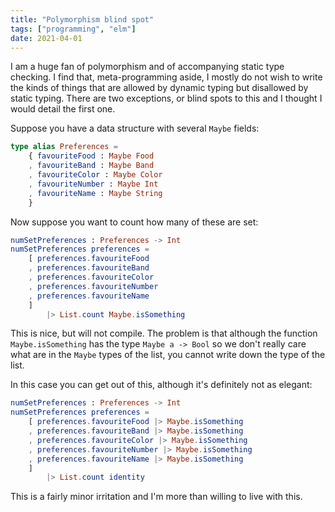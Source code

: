 ```yaml
---
title: "Polymorphism blind spot"
tags: ["programming", "elm"]
date: 2021-04-01
---
```


I am a huge fan of polymorphism and of accompanying static type checking. I find that, meta-programming aside, I mostly do not wish to write the kinds of things that are allowed by dynamic typing but disallowed by static typing. There are two exceptions, or blind spots to this and I thought I would detail the first one. 

Suppose you have a data structure with several `Maybe` fields:

```elm
type alias Preferences =
    { favouriteFood : Maybe Food
    , favouriteBand : Maybe Band
    , favouriteColor : Maybe Color
    , favouriteNumber : Maybe Int
    , favouriteName : Maybe String
    }
```

Now suppose you want to count how many of these are set:

```elm
numSetPreferences : Preferences -> Int
numSetPreferences preferences =
    [ preferences.favouriteFood
    , preferences.favouriteBand
    , preferences.favouriteColor
    , preferences.favouriteNumber
    , preferences.favouriteName
    ]
        |> List.count Maybe.isSomething
```

This is nice, but will not compile. The problem is that although the function `Maybe.isSomething` has the type `Maybe a -> Bool` so we don't really care what are in the `Maybe` types of the list, you cannot write down the type of the list.

In this case you can get out of this, although it's definitely not as elegant:


```elm
numSetPreferences : Preferences -> Int
numSetPreferences preferences =
    [ preferences.favouriteFood |> Maybe.isSomething
    , preferences.favouriteBand |> Maybe.isSomething
    , preferences.favouriteColor |> Maybe.isSomething
    , preferences.favouriteNumber |> Maybe.isSomething
    , preferences.favouriteName |> Maybe.isSomething
    ]
        |> List.count identity
```

This is a fairly minor irritation and I'm more than willing to live with this.
